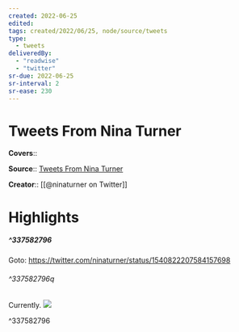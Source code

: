 ```yaml
---
created: 2022-06-25
edited:
tags: created/2022/06/25, node/source/tweets
type: 
  - tweets
deliveredBy: 
  - "readwise"
  - "twitter"
sr-due: 2022-06-25
sr-interval: 2
sr-ease: 230
---
```

# Tweets From Nina Turner

**Covers**:: 

**Source**:: [Tweets From Nina Turner](https://twitter.com/ninaturner)

**Creator**:: [[@ninaturner on Twitter]]

# Highlights
##### ^337582796


Goto: https://twitter.com/ninaturner/status/1540822207584157698  

###### ^337582796q

Currently. 
![](https://pbs.twimg.com/media/FWIZntVXgAE2Uev.jpg) 

^337582796

